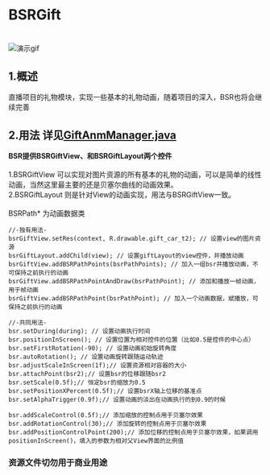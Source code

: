 # BSRGift
#
![演示gif](demo_gif.gif)

## 1.概述
直播项目的礼物模块，实现一些基本的礼物动画，随着项目的深入，BSR也将会继续完善

## 2.用法 详见[GiftAnmManager.java](https://github.com/genius158/BSRGift/blob/master/app/src/main/java/com/yan/bsrgiftview/GiftAnmManager.java)
**BSR提供BSRGiftView、和BSRGiftLayout两个控件**
<br>
<br>
1.BSRGiftView 可以实现对图片资源的所有基本的礼物的动画，可以是简单的线性动画，当然这里最主要的还是贝塞尔曲线的动画效果。
<br>
2.BSRGiftLayout 则是针对View的动画实现，用法与BSRGiftView一致。
<br>
<br>
BSRPath* 为动画数据类
<br>
```
//-独有用法-
bsrGiftView.setRes(context, R.drawable.gift_car_t2); // 设置view的图片资源
bsrGiftLayout.addChild(view); // 设置giftLayout的view控件，并播放动画
bsrGiftView.addBSRPathPoints(bsrPathPoints); // 加入一组bsr并播放动画，不可保持之前执行的动画
bsrGiftView.addBSRPathPointAndDraw(bsrPathPoint); // 添加和播放一帧动画，用于帧动画
bsrGiftView.addBSRPathPoint(bsrPathPoint); // 加入一个动画数据，斌播放，可保持之前执行的动画

//-共同用法-
bsr.setDuring(during); // 设置动画执行时间
bsr.positionInScreen(); // 设置位置为相对控件的位置（比如0.5是控件的中心点）
bsr.setFirstRotation(-90); // 设置动画初始旋转角度
bsr.autoRotation(); // 设置动画旋转跟随运动轨迹
bsr.adjustScaleInScreen(1f);// 设置资源相对容器的大小
bsr.attachPoint(bsr2);// 设置bsr的位移跟随bsr2
bsr.setScale(0.5f);// 恒定bsr的缩放为0.5
bsr.setPositionXPercent(0.5f);// 设置bsrX轴上位移的基准点
bsr.setAlphaTrigger(0.9f);// 设置动画的淡出在动画执行的到0.9的时候

bsr.addScaleControl(0.5f);// 添加缩放的控制点用于贝塞尔效果
bsr.addRotationControl(30);// 添加旋转的控制点用于贝塞尔效果
bsr.addPositionControlPoint(200);// 添加位移的控制点用于贝塞尔效果，如果调用positionInScreen()，填入的参数为相对父View界面的比例值
```

### 资源文件切勿用于商业用途